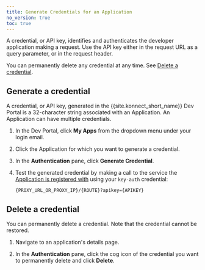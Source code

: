 ```yaml
---
title: Generate Credentials for an Application
no_version: true
toc: true
---
```


A credential, or API key, identifies and authenticates the developer application making a request. Use the API key either in the request URL as a query parameter, or in the request header.

You can permanently delete any credential at any time. See [Delete a credential](#delete-a-credential).

## Generate a credential

A credential, or API key, generated in the {{site.konnect_short_name}} Dev Portal is a 32-character string associated with an Application. An Application can have multiple credentials.

1. In the Dev Portal, click **My Apps** from the dropdown menu under your login email.

2. Click the Application for which you want to generate a credential.

3. In the **Authentication** pane, click **Generate Credential**.

4. Test the generated credential by making a call to the service the
   [Application is registered with](/konnect/legacy/dev-portal/applications/dev-reg-app-service)
   using your `key-auth` credential:

   ```
   {PROXY_URL_OR_PROXY_IP}/{ROUTE}?apikey={APIKEY}
   ```

## Delete a credential

You can permanently delete a credential. Note that the credential cannot be restored.

1. Navigate to an application's details page.

2. In the **Authentication** pane, click the cog icon of the credential you want to permanently delete and click **Delete**.
